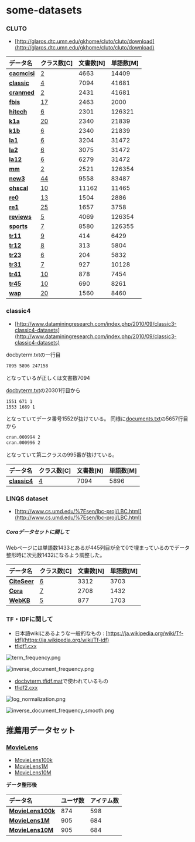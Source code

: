 # some-datasets
### CLUTO 
- [http://glaros.dtc.umn.edu/gkhome/cluto/cluto/download](http://glaros.dtc.umn.edu/gkhome/cluto/cluto/download)

|データ名|クラス数[C]|文書数[N]|単語数[M]|
|:---|:---|:---|:---|
|**[cacmcisi](https://github.com/ntyaan/some-datasets/blob/master/datasets_cluto_20171213/CLUTO/cacmcisi/sparse_cacmcisi.txt)**|[2](https://github.com/ntyaan/some-datasets/blob/master/datasets_cluto_20171213/CLUTO/cacmcisi/cacmcisi_correct.txt)|4663|14409|
|**[classic](https://github.com/ntyaan/some-datasets/blob/master/datasets_cluto_20171213/CLUTO/classic/sparse_classic.txt)**|[4](https://github.com/ntyaan/some-datasets/blob/master/datasets_cluto_20171213/CLUTO/classic/classic_correct.txt)|7094|41681|
|**[cranmed](https://github.com/ntyaan/some-datasets/blob/master/datasets_cluto_20171213/CLUTO/cranmed/sparse_cranmed.txt)**|[2](https://github.com/ntyaan/some-datasets/blob/master/datasets_cluto_20171213/CLUTO/cranmed/cranmed_correct.txt)|2431|41681|
|**[fbis](https://github.com/ntyaan/some-datasets/blob/master/datasets_cluto_20171213/CLUTO/fbis/sparse_fbis.txt)**|[17](https://github.com/ntyaan/some-datasets/blob/master/datasets_cluto_20171213/CLUTO/fbis/fbis_correct.txt)|2463|2000|
|**[hitech](https://github.com/ntyaan/some-datasets/blob/master/datasets_cluto_20171213/CLUTO/hitech/sparse_hitech.txt)**|[6](https://github.com/ntyaan/some-datasets/blob/master/datasets_cluto_20171213/CLUTO/hitech/hitech_correct.txt)|2301|126321|
|**[k1a](https://github.com/ntyaan/some-datasets/blob/master/datasets_cluto_20171213/CLUTO/k1a/sparse_k1a.txt)**|[20](https://github.com/ntyaan/some-datasets/blob/master/datasets_cluto_20171213/CLUTO/k1a/k1a_correct.txt)|2340|21839|
|**[k1b](https://github.com/ntyaan/some-datasets/blob/master/datasets_cluto_20171213/CLUTO/k1b/sparse_k1b.txt)**|[6](https://github.com/ntyaan/some-datasets/blob/master/datasets_cluto_20171213/CLUTO/k1b/k1b_correct.txt)|2340|21839|
|**[la1](https://github.com/ntyaan/some-datasets/blob/master/datasets_cluto_20171213/CLUTO/la1/sparse_la1.txt)**|[6](https://github.com/ntyaan/some-datasets/blob/master/datasets_cluto_20171213/CLUTO/la1/la1_correct.txt)|3204|31472|
|**[la2](https://github.com/ntyaan/some-datasets/blob/master/datasets_cluto_20171213/CLUTO/la2/sparse_la2.txt)**|[6](https://github.com/ntyaan/some-datasets/blob/master/datasets_cluto_20171213/CLUTO/la2/la2_correct.txt)|3075|31472|
|**[la12](https://github.com/ntyaan/some-datasets/blob/master/datasets_cluto_20171213/CLUTO/la12/sparse_la12.txt)**|[6](https://github.com/ntyaan/some-datasets/blob/master/datasets_cluto_20171213/CLUTO/la12/la12_correct.txt)|6279|31472|
|**[mm](https://github.com/ntyaan/some-datasets/blob/master/datasets_cluto_20171213/CLUTO/mm/sparse_mm.txt)**|[2](https://github.com/ntyaan/some-datasets/blob/master/datasets_cluto_20171213/CLUTO/mm/mm_correct.txt)|2521|126354|
|**[new3](https://github.com/ntyaan/some-datasets/blob/master/datasets_cluto_20171213/CLUTO/new3/sparse_new3.txt)**|[44](https://github.com/ntyaan/some-datasets/blob/master/datasets_cluto_20171213/CLUTO/new3/new3_correct.txt)|9558|83487|
|**[ohscal](https://github.com/ntyaan/some-datasets/blob/master/datasets_cluto_20171213/CLUTO/ohscal/sparse_ohscal.txt)**|[10](https://github.com/ntyaan/some-datasets/blob/master/datasets_cluto_20171213/CLUTO/ohscal/ohscal_correct.txt)|11162|11465|
|**[re0](https://github.com/ntyaan/some-datasets/blob/master/datasets_cluto_20171213/CLUTO/re0/sparse_re0.txt)**|[13](https://github.com/ntyaan/some-datasets/blob/master/datasets_cluto_20171213/CLUTO/re0/re0_correct.txt)|1504|2886|
|**[re1](https://github.com/ntyaan/some-datasets/blob/master/datasets_cluto_20171213/CLUTO/re1/sparse_re1.txt)**|[25](https://github.com/ntyaan/some-datasets/blob/master/datasets_cluto_20171213/CLUTO/re1/re1_correct.txt)|1657|3758|
|**[reviews](https://github.com/ntyaan/some-datasets/blob/master/datasets_cluto_20171213/CLUTO/reviews/sparse_reviews.txt)**|[5](https://github.com/ntyaan/some-datasets/blob/master/datasets_cluto_20171213/CLUTO/reviews/reviews_correct.txt)|4069|126354|
|**[sports](https://github.com/ntyaan/some-datasets/blob/master/datasets_cluto_20171213/CLUTO/sports/sparse_sports.txt)**|[7](https://github.com/ntyaan/some-datasets/blob/master/datasets_cluto_20171213/CLUTO/sports/sports_correct.txt)|8580|126355|
|**[tr11](https://github.com/ntyaan/some-datasets/blob/master/datasets_cluto_20171213/CLUTO/tr11/sparse_tr11.txt)**|[9](https://github.com/ntyaan/some-datasets/blob/master/datasets_cluto_20171213/CLUTO/tr11/tr11_correct.txt)|414|6429|
|**[tr12](https://github.com/ntyaan/some-datasets/blob/master/datasets_cluto_20171213/CLUTO/tr12/sparse_tr12.txt)**|[8](https://github.com/ntyaan/some-datasets/blob/master/datasets_cluto_20171213/CLUTO/tr12/tr12_correct.txt)|313|5804|
|**[tr23](https://github.com/ntyaan/some-datasets/blob/master/datasets_cluto_20171213/CLUTO/tr23/sparse_tr23.txt)**|[6](https://github.com/ntyaan/some-datasets/blob/master/datasets_cluto_20171213/CLUTO/tr23/tr23_correct.txt)|204|5832|
|**[tr31](https://github.com/ntyaan/some-datasets/blob/master/datasets_cluto_20171213/CLUTO/tr31/sparse_tr31.txt)**|[7](https://github.com/ntyaan/some-datasets/blob/master/datasets_cluto_20171213/CLUTO/tr31/tr31_correct.txt)|927|10128|
|**[tr41](https://github.com/ntyaan/some-datasets/blob/master/datasets_cluto_20171213/CLUTO/tr41/sparse_tr41.txt)**|[10](https://github.com/ntyaan/some-datasets/blob/master/datasets_cluto_20171213/CLUTO/tr41/tr41_correct.txt)|878|7454|
|**[tr45](https://github.com/ntyaan/some-datasets/blob/master/datasets_cluto_20171213/CLUTO/tr45/sparse_tr45.txt)**|[10](https://github.com/ntyaan/some-datasets/blob/master/datasets_cluto_20171213/CLUTO/tr45/tr45_correct.txt)|690|8261|
|**[wap](https://github.com/ntyaan/some-datasets/blob/master/datasets_cluto_20171213/CLUTO/wap/sparse_wap.txt)**|[20](https://github.com/ntyaan/some-datasets/blob/master/datasets_cluto_20171213/CLUTO/wap/wap_correct.txt)|1560|8460|


### classic4 
- [http://www.dataminingresearch.com/index.php/2010/09/classic3-classic4-datasets](http://www.dataminingresearch.com/index.php/2010/09/classic3-classic4-datasets)

docbyterm.txtの一行目

```doxbyterm.txt
7095 5896 247158
```

となっているが正しくは文書数7094

[docbyterm.txt](https://github.com/ntyaan/some-datasets/blob/master/classicdocspreprocessed_20171213/docbyterm.txt)の20301行目から

```doxbyterm.txt
1551 671 1
1553 1689 1
```
となっていてデータ番号1552が抜けている。
同様に[documents.txt](https://github.com/ntyaan/some-datasets/blob/master/classicdocspreprocessed_20171213/documents.txt)の5657行目から

```document.txt
cran.000994 2
cran.000996 2
```
となっていて第二クラスの995番が抜けている。

|データ名|クラス数[C]|文書数[N]|単語数[M]|
|:---|:---|:---|:---|
|**[classic4](https://github.com/ntyaan/some-datasets/blob/master/classicdocspreprocessed_20171213/sparse_classic4.txt)**|[4](https://github.com/ntyaan/some-datasets/blob/master/classicdocspreprocessed_20171213/classic4_correct.txt)|7094|5896|


### LINQS dataset
- [http://www.cs.umd.edu/%7Esen/lbc-proj/LBC.html](http://www.cs.umd.edu/%7Esen/lbc-proj/LBC.html)

##### Coraデータセットに関して

Webページには単語数1433とあるが445列目が全て0で埋まっているのでデータ整形時に次元数1432になるよう調整した。

|データ名|クラス数[C]|文書数[N]|単語数[M]|
|:---|:---|:---|:---|
|**[CiteSeer](https://github.com/ntyaan/some-datasets/blob/master/dataset_linqs_20171213/sparse_citeseer.txt)**|[6](https://github.com/ntyaan/some-datasets/blob/master/dataset_linqs_20171213/citeseer_correct.txt)|3312|3703| 
|**[Cora](https://github.com/ntyaan/some-datasets/blob/master/dataset_linqs_20171213/sparse_cora.txt)**|[7](https://github.com/ntyaan/some-datasets/blob/master/dataset_linqs_20171213/cora_correct.txt)|2708|1432| 
|**[WebKB](https://github.com/ntyaan/some-datasets/blob/master/dataset_linqs_20171213/sparse_webkb.txt)**|[5](https://github.com/ntyaan/some-datasets/blob/master/dataset_linqs_20171213/webkb_correct.txt)|877|1703| 


### TF・IDFに関して
- 日本語wikiにあるような一般的なもの : [https://ja.wikipedia.org/wiki/Tf-idf](https://ja.wikipedia.org/wiki/Tf-idf)
- [tfidf1.cxx](https://github.com/ntyaan/some-datasets/blob/master/tfidf/tfidf1.cxx)

![term_frequency.png](https://github.com/ntyaan/some-datasets/blob/master/tfidf/term_frequency.png)

![inverse_document_frequency.png](https://github.com/ntyaan/some-datasets/blob/master/tfidf/inverse_document_frequency.png)




- [docbyterm.tfidf.mat](https://github.com/ntyaan/some-datasets/blob/master/classicdocspreprocessed_20171213/docbyterm.tfidf.mat)で使われているもの
- [tfidf2.cxx](https://github.com/ntyaan/some-datasets/blob/master/tfidf/tfidf2.cxx)

![log_normalization.png](https://github.com/ntyaan/some-datasets/blob/master/tfidf/log_normalization.png)

![inverse_document_frequency_smooth.png](https://github.com/ntyaan/some-datasets/blob/master/tfidf/inverse_document_frequency_smooth.png)



## 推薦用データセット
### [MovieLens](https://grouplens.org/datasets)
- [MovieLens100k](http://files.grouplens.org/datasets/movielens/ml-100k-README.txt)
- [MovieLens1M](http://files.grouplens.org/datasets/movielens/ml-1m-README.txt)
- [MovieLens10M](http://files.grouplens.org/datasets/movielens/ml-10m-README.html)

**データ整形後**

|データ名|ユーザ数|アイテム数|
|:---|:---|:---|
|**[MovieLens100k](https://github.com/ntyaan/some-datasets/blob/master/2018_recom_datasets/movie/sparse_movielens874_598.txt)**|874|598|
|**[MovieLens1M](https://github.com/ntyaan/some-datasets/blob/master/2018_recom_datasets/movie/sparse_movielens1m905_684.txt)**|905|684|
|**[MovieLens10M](https://github.com/ntyaan/some-datasets/blob/master/2018_recom_datasets/movie/sparse_movielens10m1299_1695.txt)**|905|684|




